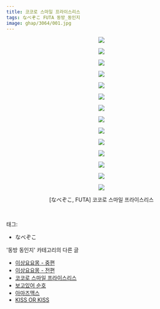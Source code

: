 ```yaml
---
title: 코코로 스마일 프라이스리스
tags: なべぞこ FUTA 동방_동인지
image: ghap/3064/001.jpg
---
```

<div class="article">
<p style="text-align: center; clear: none; float: none;"><img src="{{ site.nasurl }}/ghap/3064/001.jpg"/></p>
<p style="text-align: center; clear: none; float: none;"><img src="{{ site.nasurl }}/ghap/3064/002.jpg"/></p>
<p style="text-align: center; clear: none; float: none;"><img src="{{ site.nasurl }}/ghap/3064/003.jpg"/></p>
<p style="text-align: center; clear: none; float: none;"><img src="{{ site.nasurl }}/ghap/3064/004.jpg"/></p>
<p style="text-align: center; clear: none; float: none;"><img src="{{ site.nasurl }}/ghap/3064/005.jpg"/></p>
<p style="text-align: center; clear: none; float: none;"><img src="{{ site.nasurl }}/ghap/3064/006.jpg"/></p>
<p style="text-align: center; clear: none; float: none;"><img src="{{ site.nasurl }}/ghap/3064/007.jpg"/></p>
<p style="text-align: center; clear: none; float: none;"><img src="{{ site.nasurl }}/ghap/3064/008.jpg"/></p>
<p style="text-align: center; clear: none; float: none;"><img src="{{ site.nasurl }}/ghap/3064/009.jpg"/></p>
<p style="text-align: center; clear: none; float: none;"><img src="{{ site.nasurl }}/ghap/3064/010.jpg"/></p>
<p style="text-align: center; clear: none; float: none;"><img src="{{ site.nasurl }}/ghap/3064/011.jpg"/></p>
<p style="text-align: center; clear: none; float: none;"><img src="{{ site.nasurl }}/ghap/3064/012.jpg"/></p>
<p style="text-align: center; clear: none; float: none;"><img src="{{ site.nasurl }}/ghap/3064/013.jpg"/></p>
<p style="text-align: center; clear: none; float: none;"><img src="{{ site.nasurl }}/ghap/3064/014.jpg"/></p>
<p style="text-align: center; clear: none; float: none;">[なべぞこ, FUTA] 코코로 스마일 프라이스리스</p>
<p><br/></p>
</div><div class="tagTrail">
<p>태그: </p>
<ul>
<li>なべぞこ</li>
</ul>
</div><div class="another">
<p>'동방 동인지' 카테고리의 다른 글</p>
<ul>
<li><a href="/2017-01-05-ghap_3066">이상요요몽 - 중편</a></li>
<li><a href="/2017-01-05-ghap_3065">이상요요몽 - 전편</a></li>
<li><a href="/2017-01-05-ghap_3064">코코로 스마일 프라이스리스</a></li>
<li><a href="/2017-01-05-ghap_3063">보고있어 순호</a></li>
<li><a href="/2017-01-05-ghap_3062">아마즈맥스</a></li>
<li><a href="/2017-01-05-ghap_3061">KISS OR KISS</a></li>
</ul>
</div><div class="cb_module cb_fluid">
<div class="cb_wrt cb_profile">
</div><!-- commentList close -->
</div>